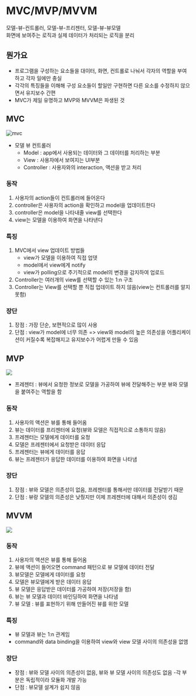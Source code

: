 # MVC/MVP/MVVM
모델-뷰-컨트롤러, 모델-뷰-프리젠터, 모델-뷰-뷰모델  
화면에 보여주는 로직과 실제 데이터가 처리되는 로직을 분리

## 뭔가요
- 프로그램을 구성하는 요소들을 대이터, 화면, 컨트롤로 나눠서 각자의 역할을 부여하고 각자 일에만 충실
- 각각의 특징들을 이해해 구성 요소들이 할일만 구현하면 다른 요소를 수정하지 않으면서 유지보수 간편
- MVC가 제일 유명하고 MVP와 MVVM은 파생된 것

## MVC
![mvc](https://img1.daumcdn.net/thumb/R1280x0/?scode=mtistory2&fname=https%3A%2F%2Fk.kakaocdn.net%2Fdn%2F7IE8f%2FbtqBRvw9sFF%2FAGLRdsOLuvNZ9okmGOlkx1%2Fimg.png)
- 모델 뷰 컨트롤러
    - Model : app에서 사용되는 데이터와 그 데이터를 처리하는 부분
    - View : 사용자에서 보여지는 UI부분
    - Controller : 사용자와의 interaction, 액션을 받고 처리

### 동작
1. 사용자의 action들이 컨트롤러에 들어온다
2. controller은 사용자의 action을 확인하고 model을 업데이트한다
3. controller은 model을 나타내줄 view를 선택한다
4. view는 모델을 이용하여 화면을 나타낸다

### 특징
1. MVC에서 view 업데이트 방법들
    - view가 모델을 이용하여 직접 업뎃
    - model에서 view에게 notify
    - view가 polling으로 주기적으로 model의 변경을 감지하여 업로드
2. Controller는 여러개의 view를 선택할 수 있는 1:n 구조
3. Controller는 View를 선택할 뿐 직접 업데이트 하지 않음(view는 컨트롤러를 알지 못함)

### 장단
1. 장점 : 가장 단순, 보편적으로 많이 사용
2. 단점 : view가 model에 너무 의존 => view와 model의 높은 의존성을 어플리케이션이 커질수록 복잡해지고 유지보수가 어렵게 만들 수 있음

## MVP
![](https://img1.daumcdn.net/thumb/R1280x0/?scode=mtistory2&fname=https%3A%2F%2Fk.kakaocdn.net%2Fdn%2FclZlsT%2FbtqBTLzeUCL%2FIDA8Ga6Yarndgr88g9Nkhk%2Fimg.png)
- 프레젠터 : 뷰에서 요청한 정보로 모델을 가공하여 뷰에 전달해주는 부분 뷰와 모델을 붙여주는 역할을 함 

### 동작
1. 사용자의 액션은 뷰를 통해 들어옴
2. 뷰는 데이터를 프리젠터에 요청(뷰와 모델은 직접적으로 소통하지 않음)
3. 프레젠터는 모델에게 데이터를 요청
4. 모델은 프레젠터에서 요청받은 데이터 응답
5. 프레젠터는 뷰에게 데이터를 응답
6. 뷰는 프레젠터가 응답한 데이터를 이용하여 화면을 나타냄

### 장단
1. 장점 : 뷰와 모델은 의존성이 없음, 프레젠터를 통해서만 데이터를 전달받기 때문
2. 단점 : 뷰랑 모델의 의존성은 낮췄지만 이제 프레젠터에 대해서 의존성이 생김

## MVVM
![](https://img1.daumcdn.net/thumb/R1280x0/?scode=mtistory2&fname=https%3A%2F%2Fk.kakaocdn.net%2Fdn%2FCiXz0%2FbtqBQ1iMiVT%2FstaXr7UO95opKgXEU01EY0%2Fimg.png)

### 동작
1. 사용자의 액션은 뷰를 통해 들어옴
2. 뷰에 액션이 들어오면 command 패턴으로 뷰 모델에 데이터 전달
3. 뷰모델은 모델에게 데이터를 요청
4. 모델은 뷰모델에게 받은 데이터 응답
5. 뷰 모델은 응답받은 데이터를 가공하여 저장(저장을 함)
6. 뷰는 뷰 모델과 데이터 바인딩하여 화면을 나타냄
7. 뷰 모델 : 뷰를 표현하기 위해 만들어진 뷰를 위한 모델

### 특징
- 뷰 모델과 뷰는 1:n 관계임
- command와 data binding을 이용하여 view와 view 모델 사이의 의존성을 없앰

### 장단
- 장점 : 뷰와 모델 사이의 의존성이 없음, 뷰와 뷰 모델 사이의 의존성도 없음
-각 부분은 독립적이라 모듈화 개발 가능
- 단점 : 뷰모델 설계가 쉽지 않음